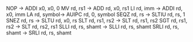 NOP -> ADDI x0, x0, 0
MV rd, rs1 -> ADD rd, x0, rs1
LI rd, imm -> ADDI rd, x0, imm
LA rd, symbol-> AUIPC rd, 0, symbol
SEQZ rd, rs -> SLTIU rd, rs, 1
SNEZ rd, rs -> SLTU rd, x0, rs
SLT rd, rs1, rs2 -> SLT rd, rs1, rs2
SGT rd, rs1, rs2 -> SLT rd, rs2, rs1
SLLI rd, rs, shamt -> SLLI rd, rs, shamt
SRLI rd, rs, shamt -> SRLI rd, rs, shamt
